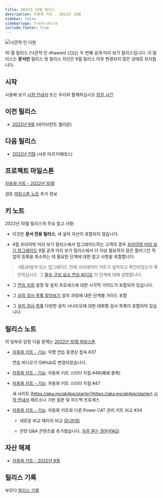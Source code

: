 ```yaml
---
title: 2022년 10월 릴리스
description: 자동화 키트 - 2022년 10월
sidebar: false
sidebarlogo: fresh-white
include_footer: true
---
```

![낙관적 인 다완](/images/upbeat-dhawan.png)

10 월 릴리스 (낙관적 인 dhawan) {{<product-name>}}는 두 번째 공개 미리 보기 릴리스입니다. 이 릴리스는 **문서만** 릴리스 및 릴리스 자산은 9월 릴리스 이후 변경되지 않은 상태로 유지됩니다.

## 시작

사용해 보기 [시작 안내서](/ko/get-started) 또는 우리와 함께하십시오 [업무 시간](/ko/office-hours)

## 이전 릴리스

- [2022년 9월](/ko/releases/september-2022) (바이브란트 엘리온)

## 다음 릴리스

- [2022년 11월](/ko/releases/november-2022) (샤프 아르키메데스)

## 프로젝트 마일스톤

[자동화 키트 - 2022년 10월](https://github.com/orgs/microsoft/projects/486/views/3)

검토 [마일스톤 노트](/ko/releases/milestones) 추가 정보

## 키 노트

2022년 10월 릴리스의 주요 참고 사항:

- 이것은 **문서 전용 릴리스**, 새 설치 자산이 포함되지 않습니다.

- 4월 프라이빗 미리 보기 릴리스에서 업그레이드하는 고객의 경우 [프라이빗 미리 보기 업그레이드](https://github.com/microsoft/powercat-automation-kit/blob/main/docs/private-preview-upgrade.md) 9월 공개 미리 보기 릴리스에서 더 이상 필요하지 않은 플러그인 작업의 등록을 취소하는 데 필요한 단계에 대한 참고 사항을 포함합니다.

> -❗중요❗설치 또는 업그레이드 전에 크리에이터 키트가 설치되고 확인되었는지 확인하십시오. 그 [필수 구성 요소 연습 비디오](https://github.com/microsoft/powercat-automation-kit/blob/main/docs/walkthrough.md) 이 단계에 대해 설명합니다.

- 그 [연습 지침](https://github.com/microsoft/powercat-automation-kit/blob/main/docs/walkthrough.md) 설정 및 설치 프로세스에 대한 시각적 가이드가 포함되어 있습니다.

- 그 [설정 검사 목록 알아보기](https://learn.microsoft.com/power-automate/guidance/automation-kit/setup/setup-checklist) 설치 과정에 대한 단계별 가이드 포함

- 그 [설치 검사 목록](/ko/get-started/install-checklist) 다양한 설치 시나리오에 대한 대화형 검사 목록이 포함되어 있습니다.

## 릴리스 노트

의 일부로 닫힌 다음 문제는 [2022년 10월 마일스톤](https://github.com/orgs/microsoft/projects/486/views/3)

- [자동화 키트 - 기능](https://github.com/microsoft/powercat-automation-kit/issues/37): 익명 연습 동영상 접속 #37

  연습 비디오가 GitHub로 변경되었습니다.

- [자동화 키트 - 기능](https://github.com/microsoft/powercat-automation-kit/issues/46): 자동화 키트 스타터 지침 #46(폐쇄 중복)

- [자동화 키트 - 기능](https://github.com/microsoft/powercat-automation-kit/issues/47): 자동화 키트 스타터 지침 #47

  새 사이트 [https://aka.ms/ak4pp/starter](https://aka.ms/ak4pp/starter)
  [시작 안내서](https://microsoft.github.io/powercat-automation-kit/get-started/) 페르소나 기반 질문 및 피드백 프로세스

- [자동화 키트 - 기능](https://github.com/microsoft/powercat-automation-kit/issues/34): 자동화 키트와 다른 Power CAT 관리 키트 비교 #34

  - 새로운 비교 페이지 비교 [모니터링](https://microsoft.github.io/powercat-automation-kit/monitoring-compare/)
  
  - 관련 Q&A 콘텐츠를 추가했습니다. [자주 묻는 질문(FAQ)](https://microsoft.github.io/powercat-automation-kit/frequently-asked-questions/)

## 자산 해제

- [자동화 키트 - 2022년 9월](https://github.com/microsoft/powercat-automation-kit/releases/tag/AutomationKit-September2022)

## 릴리스 기록

부르다 [릴리스 기록](/ko/releases)
